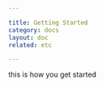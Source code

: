```yaml
---

title: Getting Started
category: docs
layout: doc
related: etc

---
```


this is how you get started